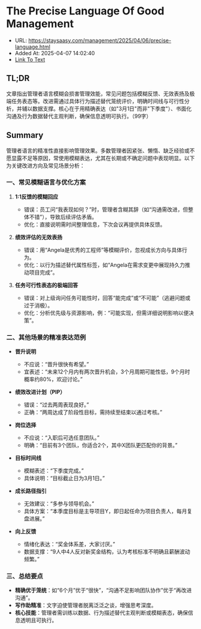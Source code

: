 # The Precise Language Of Good Management
- URL: https://staysaasy.com/management/2025/04/06/precise-language.html
- Added At: 2025-04-07 14:02:40
- [Link To Text](2025-04-07-the-precise-language-of-good-management_raw.md)

## TL;DR


文章指出管理者语言模糊会损害管理效能，常见问题包括模糊反馈、无效表扬及极端任务表态等。改进需通过具体行为描述替代笼统评价，明确时间线与可行性分析，并辅以数据支撑。核心在于用精确表达（如"3月1日"而非"下季度"）、书面化沟通及行为数据替代主观判断，确保信息透明可执行。（99字）

## Summary


管理者语言的精准性直接影响管理效果。多数管理者因紧张、懒惰、缺乏经验或不愿显露不足等原因，常使用模糊表达，尤其在长期或不确定问题中表现明显。以下为关键改进方向及常见场景分析：

### 一、常见模糊语言与优化方案
1. **1:1反馈的模糊回应**  
   - 错误：员工问“我表现如何？”时，管理者含糊其辞（如“沟通需改进，但整体不错”），导致后续评估矛盾。  
   - 优化：直接说明需时间整理信息，下次会议再提供具体反馈。

2. **绩效评估的无效表扬**  
   - 错误：用“Angela是优秀的工程师”等模糊评价，忽视成长方向与具体行为。  
   - 优化：以行为描述替代属性标签，如“Angela在需求变更中展现持久力推动项目完成”。

3. **任务可行性表态的极端回答**  
   - 错误：对上级询问任务可能性时，回答“能完成”或“不可能”（逃避问题或过于消极）。  
   - 优化：分析优先级与资源影响，例：“可能实现，但需详细说明影响以便决策”。

### 二、其他场景的精准表达范例
- **晋升说明**  
  - 不应说：“晋升很快有希望。”  
  - 宜表述：“未来12个月内有两次晋升机会，3个月周期可能性低，9个月时概率约80%，欢迎讨论。”

- **绩效改进计划（PIP）**  
  - 错误：“过去两周表现良好。”  
  - 正确：“两周达成了阶段性目标，需持续至结束以通过考核。”

- **岗位选择**  
  - 不应说：“入职后可选任意团队。”  
  - 明确：“目前有3个团队，你适合2个，其中X团队更匹配你的背景。”

- **目标时间线**  
  - 模糊表述：“下季度完成。”  
  - 具体说明：“目标截止日为3月1日。”

- **成长路径指引**  
  - 无效建议：“多参与领导机会。”  
  - 具体方案：“本季度目标是主导项目Y，即日起任命为项目负责人，每月复盘进展。”

- **向上反馈**  
  - 情绪化表达：“奖金体系差，大家讨厌。”  
  - 数据支撑：“9人中4人反对新奖金结构，认为考核标准不明确且薪酬波动频繁。”

### 三、总结要点
- **精确优于笼统**：如“6个月”优于“很快”，“沟通不足影响团队协作”优于“再改进沟通”。  
- **写作助精准**：文字迫使管理者脱离泛泛之谈，增强思考深度。  
- **核心技能**：管理者需训练以数据、行为描述替代主观判断或模糊表态，确保信息透明且可执行。
